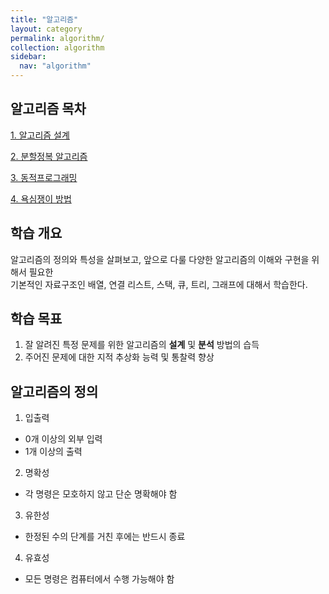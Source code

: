 ```yaml
---
title: "알고리즘"
layout: category
permalink: algorithm/
collection: algorithm
sidebar:
  nav: "algorithm"
---
```

## 알고리즘 목차
[1. 알고리즘 설계](/algorithm/01_Introduction)

[2. 분할정복 알고리즘](/algorithm/02_Division)

[3. 동적프로그래밍](/algorithm/03_DynamicProgramming)

[4. 욕심쟁이 방법](/algorithm/04_greedy)


## 학습 개요
 알고리즘의 정의와 특성을 살펴보고, 앞으로 다룰 다양한 알고리즘의 이해와 구현을 위해서 필요한    
 기본적인 자료구조인 배열, 연결 리스트, 스택, 큐, 트리, 그래프에 대해서 학습한다.

## 학습 목표
1) 잘 알려진 특정 문제를 위한 알고리즘의 **설계** 및 **분석** 방법의 습득   
2) 주어진 문제에 대한 지적 추상화 능력 및 통찰력 향상

## 알고리즘의 정의
1. 입출력
  - 0개 이상의 외부 입력
  - 1개 이상의 출력
2. 명확성
  - 각 명령은 모호하지 않고 단순 명확해야 함

3. 유한성
  - 한정된 수의 단계를 거친 후에는 반드시 종료

4. 유효성
  - 모든 명령은 컴퓨터에서 수행 가능해야 함


